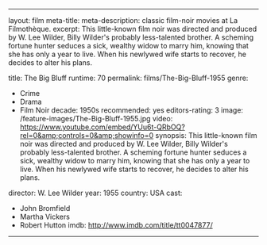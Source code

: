 ---

layout: film
meta-title:
meta-description:  classic film-noir movies at La Filmothèque.
excerpt: This little-known film noir was directed and produced by W. Lee Wilder, Billy Wilder's probably less-talented brother. A scheming fortune hunter seduces a sick, wealthy widow to marry him, knowing that she has only a year to live. When his newlywed wife starts to recover, he decides to alter his plans.

title: The Big Bluff
runtime: 70
permalink: films/The-Big-Bluff-1955
genre:
- Crime
- Drama
- Film Noir
decade: 1950s
recommended: yes
editors-rating: 3
image: /feature-images/The-Big-Bluff-1955.jpg
video: https://www.youtube.com/embed/YUu6t-QRbOQ?rel=0&amp;controls=0&amp;showinfo=0
synopsis: This little-known film noir was directed and produced by W. Lee Wilder, Billy Wilder's probably less-talented brother. A scheming fortune hunter seduces a sick, wealthy widow to marry him, knowing that she has only a year to live. When his newlywed wife starts to recover, he decides to alter his plans.

director: W. Lee Wilder
year: 1955
country: USA
cast:
- John Bromfield
- Martha Vickers
- Robert Hutton
imdb: http://www.imdb.com/title/tt0047877/

---